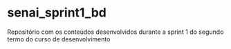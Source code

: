 # senai_sprint1_bd
Repositório com os conteúdos desenvolvidos durante a sprint 1 do segundo termo do curso de desenvolvimento
